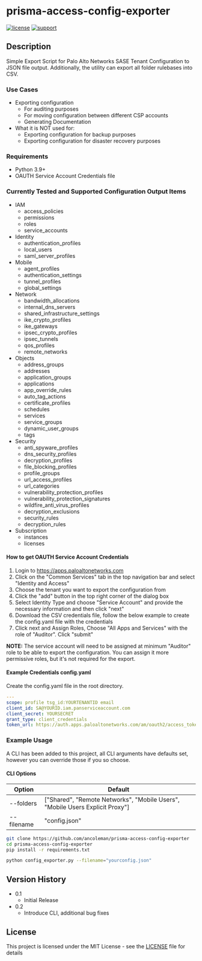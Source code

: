 # prisma-access-config-exporter


[![license](https://img.shields.io/badge/license-MIT-blue.svg)](./LICENSE) [![support](https://img.shields.io/badge/Support%20Level-Community-yellowgreen)](./SUPPORT.md)

## Description
Simple Export Script for Palo Alto Networks SASE Tenant Configuration to JSON file output.
Additionally, the utility can export all folder rulebases into CSV.


### Use Cases
* Exporting configuration
  * For auditing purposes 
  * For moving configuration between different CSP accounts
  * Generating Documentation
* What it is NOT used for:
  * Exporting configuration for backup purposes
  * Exporting configuration for disaster recovery purposes


### Requirements
* Python 3.9+
* OAUTH Service Account Credentials file

### Currently Tested and Supported Configuration Output Items
* IAM
  * access_policies
  * permissions
  * roles
  * service_accounts
* Identity
  * authentication_profiles
  * local_users
  * saml_server_profiles
* Mobile
  * agent_profiles
  * authentication_settings
  * tunnel_profiles
  * global_settings
* Network
  * bandwidth_allocations
  * internal_dns_servers
  * shared_infrastructure_settings
  * ike_crypto_profiles
  * ike_gateways
  * ipsec_crypto_profiles
  * ipsec_tunnels
  * qos_profiles
  * remote_networks
* Objects
  * address_groups
  * addresses
  * application_groups
  * applications
  * app_override_rules
  * auto_tag_actions
  * certificate_profiles
  * schedules
  * services
  * service_groups
  * dynamic_user_groups
  * tags
* Security
  * anti_spyware_profiles
  * dns_security_profiles
  * decryption_profiles
  * file_blocking_profiles
  * profile_groups
  * url_access_profiles
  * url_categories
  * vulnerability_protection_profiles
  * vulnerability_protection_signatures
  * wildfire_anti_virus_profiles
  * decryption_exclusions
  * security_rules
  * decryption_rules
* Subscription
  * instances
  * licenses

#### How to get OAUTH Service Account Credentials
1. Login to https://apps.paloaltonetworks.com
2. Click on the "Common Services" tab in the top navigation bar and select "Identity and Access"
3. Choose the tenant you want to export the configuration from
4. Click the "add" button in the top right corner of the dialog box
5. Select Identity Type and choose "Service Account" and provide the necessary information and then click "next"
6. Download the CSV credentials file, follow the below example to create the config.yaml file with the credentials
7. Click next and Assign Roles, Choose "All Apps and Services" with the role of "Auditor". Click "submit"

**NOTE:** The service account will need to be assigned at minimum "Auditor" role to be able to export the configuration.
You can assign it more permissive roles, but it's not required for the export.

#### Example Credentials config.yaml
Create the config.yaml file in the root directory.
```yaml
---
scope: profile tsg_id:YOURTENANTID email
client_id: SA@YOURID.iam.panserviceaccount.com
client_secret: YOURSECRET
grant_type: client_credentials
token_url: https://auth.apps.paloaltonetworks.com/am/oauth2/access_token
```

### Example Usage
A CLI has been added to this project, all CLI arguments have defaults set, however you can override those if you so choose.

#### CLI Options

| Option     | Default                                                                      |
|------------|------------------------------------------------------------------------------|
| --folders  | ["Shared", "Remote Networks", "Mobile Users", "Mobile Users Explicit Proxy"] |
| --filename | "config.json"                                                                |

```bash
git clone https://github.com/ancoleman/prisma-access-config-exporter
cd prisma-access-config-exporter
pip install -r requirements.txt

python config_exporter.py --filename="yourconfig.json"
```


## Version History


* 0.1
  * Initial Release
* 0.2
  * Introduce CLI, additional bug fixes

## License
This project is licensed under the MIT License - see the [LICENSE](./LICENSE) file for details